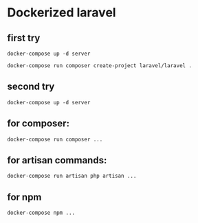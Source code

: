 # Dockerized laravel

## first try
```docker-compose up -d server ```
<br />

```docker-compose run composer create-project laravel/laravel .```

## second try
```docker-compose up -d server```

## for composer:
```docker-compose run composer ...```

## for artisan commands:
```docker-compose run artisan php artisan ...```

## for npm 
```docker-compose npm ...```